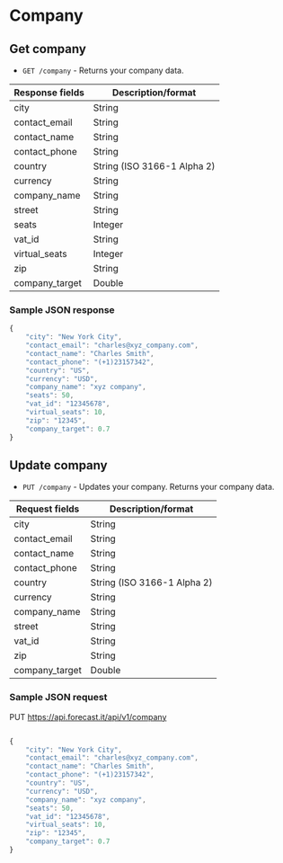 # Company

## Get company

- `GET /company` - Returns your company data.

| Response fields | Description/format          |
| --------------- | --------------------------- |
| city            | String                      |
| contact_email   | String                      |
| contact_name    | String                      |
| contact_phone   | String                      |
| country         | String (ISO 3166-1 Alpha 2) |
| currency        | String                      |
| company_name    | String                      |
| street          | String                      |
| seats           | Integer                     |
| vat_id          | String                      |
| virtual_seats   | Integer                     |
| zip             | String                      |
| company_target  | Double                      |

### Sample JSON response

```javascript
{
    "city": "New York City",
    "contact_email": "charles@xyz_company.com",
    "contact_name": "Charles Smith",
    "contact_phone": "(+1)23157342",
    "country": "US",
    "currency": "USD",
    "company_name": "xyz company",
    "seats": 50,
    "vat_id": "12345678",
    "virtual_seats": 10,
    "zip": "12345",
    "company_target": 0.7
}
```

## Update company

- `PUT /company` - Updates your company. Returns your company data.

| Request fields | Description/format          |
| -------------- | --------------------------- |
| city           | String                      |
| contact_email  | String                      |
| contact_name   | String                      |
| contact_phone  | String                      |
| country        | String (ISO 3166-1 Alpha 2) |
| currency       | String                      |
| company_name   | String                      |
| street         | String                      |
| vat_id         | String                      |
| zip            | String                      |
| company_target | Double                      |

### Sample JSON request

PUT https://api.forecast.it/api/v1/company

```javascript

{
    "city": "New York City",
    "contact_email": "charles@xyz_company.com",
    "contact_name": "Charles Smith",
    "contact_phone": "(+1)23157342",
    "country": "US",
    "currency": "USD",
    "company_name": "xyz company",
    "seats": 50,
    "vat_id": "12345678",
    "virtual_seats": 10,
    "zip": "12345",
    "company_target": 0.7
}
```
